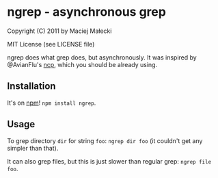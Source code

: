# ngrep - asynchronous grep
Copyright (C) 2011 by Maciej Małecki

MIT License (see LICENSE file)

ngrep does what grep does, but asynchronously. It was inspired by @AvianFlu's
[ncp](https://github.com/AvianFlu/ncp), which you should be already using.

## Installation
It's on [npm](http://search.npmjs.org/#/ngrep)! `npm install ngrep`.

## Usage
To grep directory `dir` for string `foo`: `ngrep dir foo` (it couldn't get
any simpler than that).

It can also grep files, but this is just slower than regular grep:
`ngrep file foo`.

